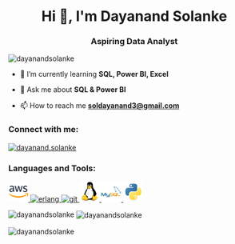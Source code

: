 <h1 align="center">Hi 👋, I'm Dayanand Solanke</h1>
<h3 align="center">Aspiring Data Analyst</h3>

<p align="left"> <img src="https://komarev.com/ghpvc/?username=dayanandsolanke&label=Profile%20views&color=0e75b6&style=flat" alt="dayanandsolanke" /> </p>

- 🌱 I’m currently learning **SQL, Power BI, Excel**

- 💬 Ask me about **SQL & Power BI**

- 📫 How to reach me **soldayanand3@gmail.com**

<h3 align="left">Connect with me:</h3>
<p align="left">
<a href="https://instagram.com/dayanand.solanke" target="blank"><img align="center" src="https://raw.githubusercontent.com/rahuldkjain/github-profile-readme-generator/master/src/images/icons/Social/instagram.svg" alt="dayanand.solanke" height="30" width="40" /></a>
</p>

<h3 align="left">Languages and Tools:</h3>
<p align="left"> <a href="https://aws.amazon.com" target="_blank" rel="noreferrer"> <img src="https://raw.githubusercontent.com/devicons/devicon/master/icons/amazonwebservices/amazonwebservices-original-wordmark.svg" alt="aws" width="40" height="40"/> </a> <a href="https://www.erlang.org/" target="_blank" rel="noreferrer"> <img src="https://www.vectorlogo.zone/logos/erlang/erlang-official.svg" alt="erlang" width="40" height="40"/> </a> <a href="https://git-scm.com/" target="_blank" rel="noreferrer"> <img src="https://www.vectorlogo.zone/logos/git-scm/git-scm-icon.svg" alt="git" width="40" height="40"/> </a> <a href="https://www.linux.org/" target="_blank" rel="noreferrer"> <img src="https://raw.githubusercontent.com/devicons/devicon/master/icons/linux/linux-original.svg" alt="linux" width="40" height="40"/> </a> <a href="https://www.mysql.com/" target="_blank" rel="noreferrer"> <img src="https://raw.githubusercontent.com/devicons/devicon/master/icons/mysql/mysql-original-wordmark.svg" alt="mysql" width="40" height="40"/> </a> <a href="https://www.python.org" target="_blank" rel="noreferrer"> <img src="https://raw.githubusercontent.com/devicons/devicon/master/icons/python/python-original.svg" alt="python" width="40" height="40"/> </a> </p>

<p><img align="left" src="https://github-readme-stats.vercel.app/api/top-langs?username=dayanandsolanke&show_icons=true&locale=en&layout=compact" alt="dayanandsolanke" /></p>

<p>&nbsp;<img align="center" src="https://github-readme-stats.vercel.app/api?username=dayanandsolanke&show_icons=true&locale=en" alt="dayanandsolanke" /></p>

<p><img align="center" src="https://github-readme-streak-stats.herokuapp.com/?user=dayanandsolanke&" alt="dayanandsolanke" /></p>
